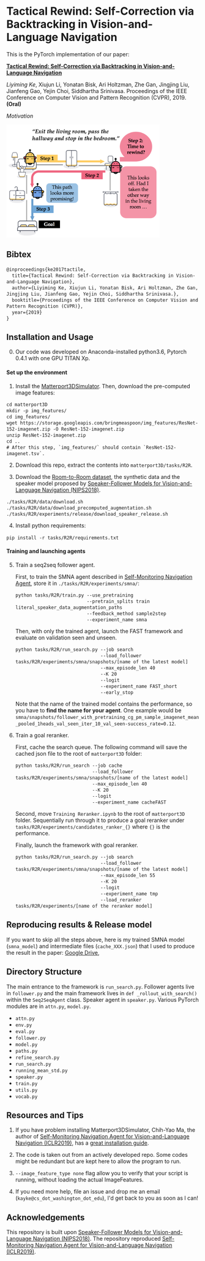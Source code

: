 # Tactical Rewind: Self-Correction via Backtracking in Vision-and-Language Navigation

This is the PyTorch implementation of our paper:

[**Tactical Rewind: Self-Correction via Backtracking in Vision-and-Language Navigation**](http://openaccess.thecvf.com/content_CVPR_2019/html/Ke_Tactical_Rewind_Self-Correction_via_Backtracking_in_Vision-And-Language_Navigation_CVPR_2019_paper.html)

_Liyiming Ke_, Xiujun Li, Yonatan Bisk, Ari Holtzman, Zhe Gan, Jingjing Liu, Jianfeng Gao, Yejin Choi, Siddhartha Srinivasa.
Proceedings of the IEEE Conference on Computer Vision and Pattern Recognition (CVPR), 2019. **(Oral)**


_Motivation_

<img src="github_plots/teaser.png" width="400" />
<!--<img src="github_plots/procedure.png" width="600" />-->

## Bibtex

```
@inproceedings{ke2017tactile,
  title={Tactical Rewind: Self-Correction via Backtracking in Vision-and-Language Navigation},
  author={Liyiming Ke, Xiujun Li, Yonatan Bisk, Ari Holtzman, Zhe Gan, Jingjing Liu, Jianfeng Gao, Yejin Choi, Siddhartha Srinivasa.},
  booktitle={Proceedings of the IEEE Conference on Computer Vision and Pattern Recognition (CVPR)},
  year={2019}
}
```

## Installation and Usage

0. Our code was developed on Anaconda-installed python3.6, Pytorch 0.4.1 with one GPU TITAN Xp.

#### Set up the environment

1. Install the [Matterport3DSimulator](https://github.com/peteanderson80/Matterport3DSimulator). Then, download the pre-computed image features:

```
cd matterport3D
mkdir -p img_features/
cd img_features/
wget https://storage.googleapis.com/bringmeaspoon/img_features/ResNet-152-imagenet.zip -O ResNet-152-imagenet.zip
unzip ResNet-152-imagenet.zip
cd .. 
# After this step, `img_features/` should contain `ResNet-152-imagenet.tsv`.
```

2. Download this repo, extract the contents into `matterport3D/tasks/R2R`.

3. Download the [Room-to-Room dataset](https://github.com/peteanderson80/Matterport3DSimulator/tree/master/tasks/R2R), the synthetic data and the speaker model proposed by [Speaker-Follower Models for Vision-and-Language Navigation (NIPS2018)](https://github.com/ronghanghu/speaker_follower).

```
./tasks/R2R/data/download.sh
./tasks/R2R/data/download_precomputed_augmentation.sh
./tasks/R2R/experiments/release/download_speaker_release.sh
```

4. Install python requirements:

`pip install -r tasks/R2R/requirements.txt`

#### Training and launching agents

5. Train a seq2seq follower agent.

    First, to train the SMNA agent described in [Self-Monitoring Navigation Agent](https://openreview.net/forum?id=r1GAsjC5Fm), store it in `./tasks/R2R/experiments/smna/`:

    ```
    python tasks/R2R/train.py --use_pretraining
                              --pretrain_splits train literal_speaker_data_augmentation_paths 
                              --feedback_method sample2step
                              --experiment_name smna
    ```

    Then, with only the trained agent, launch the FAST framework and evaluate on validation seen and unseen.

    ```
    python tasks/R2R/run_search.py --job search
                                   --load_follower tasks/R2R/experiments/smna/snapshots/[name of the latest model]
                                   --max_episode_len 40
                                   --K 20
                                   --logit 
                                   --experiment_name FAST_short
                                   --early_stop
    ```

    Note that the name of the trained model contains the performance, so you have to **find the name for your agent**. One example would be `smna/snapshots/follower_with_pretraining_cg_pm_sample_imagenet_mean_pooled_1heads_val_seen_iter_10_val_seen-success_rate=0.12`.


6. Train a goal reranker.

    First, cache the search queue. The following command will save the cached json file to the root of `matterport3D` folder:

    ```
    python tasks/R2R/run_search --job cache
                                --load_follower tasks/R2R/experiments/smna/snapshots/[name of the latest model]
                                --max_episode_len 40
                                --K 20
                                --logit
                                --experiment_name cacheFAST
    ```

    Second, move `Training Reranker.ipynb` to the root of `matterport3D` folder. Sequentially run through it to produce a goal reranker under `tasks/R2R/experiments/candidates_ranker_{}` where `{}` is the performance.


    Finally, launch the framework with goal reranker.

    ```
    python tasks/R2R/run_search.py --job search
                                   --load_follower tasks/R2R/experiments/smna/snapshots/[name of the latest model]
                                   --max_episode_len 55
                                   --K 20
                                   --logit 
                                   --experiment_name tmp
                                   --load_reranker tasks/R2R/experiments/[name of the reranker model]
    ```

## Reproducing results & Release model

If you want to skip all the steps above, here is my trained SMNA model (`smna_model`) and intermediate files (`cache_XXX.json`) that I used to produce the result in the paper: [Google Drive](https://drive.google.com/drive/folders/1WDi2-SwjadehFo6DMwJNJwBkJh-elzqg?usp=sharing),


## Directory Structure

The main entrance to the framework is `run_search.py`. Follower agents live in `follower.py` and the main framework lives in `def _rollout_with_search()` within the `Seq2SeqAgent` class. Speaker agent in `speaker.py`. Various PyTorch modules are in `attn.py`, `model.py`. 

- `attn.py`
- `env.py`
- `eval.py`
- `follower.py`
- `model.py`
- `paths.py`
- `refine_search.py`
- `run_search.py`
- `running_mean_std.py`
- `speaker.py`
- `train.py`
- `utils.py`
- `vocab.py`


## Resources and Tips


1. If you have problem installing Matterport3DSimulator, Chih-Yao Ma, the author of [Self-Monitoring Navigation Agent for Vision-and-Language Navigation (ICLR2019)](https://github.com/chihyaoma/selfmonitoring-agent), has a [great installation guide](https://github.com/chihyaoma/selfmonitoring-agent).

2. The code is taken out from an actively developed repo. Some codes might be redundant but are kept here to allow the program to run. 

3. `--image_feature_type none` flag allow you to verify that your script is running, without loading the actual ImageFeatures. 

4. If you need more help, file an issue and drop me an email (`kayke@cs_dot_washington_dot_edu`), I'd get back to you as soon as I can!  


## Acknowledgements

This repository is built upon [Speaker-Follower Models for Vision-and-Language Navigation (NIPS2018)](https://github.com/ronghanghu/speaker_follower). The repository reproduced [Self-Monitoring Navigation Agent for Vision-and-Language Navigation (ICLR2019)](https://github.com/chihyaoma/selfmonitoring-agent). 
